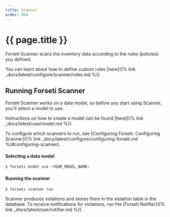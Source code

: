 ```yaml
---
title: Scanner
order: 004
---
```


# {{ page.title }}

Forseti Scanner scans the inventory data according to the rules (policies) you defined.

You can learn about how to define custom rules [here]({% link _docs/latest/configure/scanner/rules.md %}).

## Running Forseti Scanner

Forseti Scanner works on a data model, so before you start using Scanner, you'll select a model to use. 

Instructions on how to create a model can be found [here]({% link _docs/latest/use/model.md %}).

To configure which scanners to run, see 
[Configuring Forseti: Configuring Scanner]({% link _docs/latest/configure/configuring-forseti.md %}#configuring-scanner).


#### Selecting a data model

```bash
$ forseti model use <YOUR_MODEL_NAME>
```

#### Running the scanner

```bash
$ forseti scanner run
```

Scanner produces violations and stores them in the violation table in the database. 
To receive notifications for violations, run the 
[Forseti Notifier]({% link _docs/latest/use/notifier.md %}).